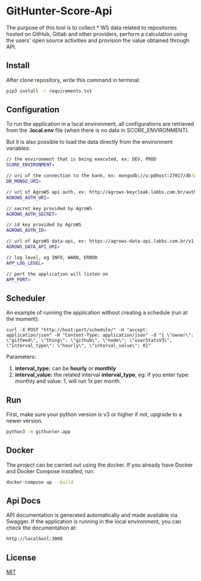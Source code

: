 # GitHunter-Score-Api
The purpose of this tool is to collect * WS data related to repositories hosted on GitHub, Gitlab and other providers, perform a calculation using the users' open source activities and provision the value obtained through API.

## Install
After clone repository, write this command in terminal:
```bash
pip3 install -r requirements.txt
``` 

## Configuration
To run the application in a local environment, all configurations are retrieved from the **.local.env** file (when there is no data in SCORE_ENVIRONMENT). 

But it is also possible to load the data directly from the environment variables:

```bash
// the environment that is being executed, ex: DEV, PROD
SCORE_ENVIRONMENT= 

// uri of the connection to the bank, ex: mongodb://u:p@host:27017/db?authSource=dbauth
DB_MONGO_URI=

// url of AgroWS api auth, ex: http://agrows-keycloak.labbs.com.br/auth/realms/agroWS/protocol/openid-connect/token
AGROWS_AUTH_URI=

// secret key provided by AgroWS
AGROWS_AUTH_SECRET=

// id key provided by AgroWS
AGROWS_AUTH_ID=

// url of AgroWS data-api, ex: https://agrows-data-api.labbs.com.br/v1
AGROWS_DATA_API_URI=

// log level, eg INFO, WARN, ERROR
APP_LOG_LEVEL=

// port the application will listen on
APP_PORT=
```

## Scheduler

An example of running the application without creating a schedule (run at the moment):
```
curl -X POST "http://host:port/schedule/" -H "accept: application/json" -H "Content-Type: application/json" -d "{ \"owner\": \"gitfeed\", \"thing\": \"github\", \"node\": \"userStatsV3\", \"interval_type\": \"hourly\", \"interval_value\": 0}"
```
Parameters:

1. **interval_type:** can be __hourly__ or __monthly__
2. **interval_value:** the related interval __interval_type__, eg: if you enter type: monthly and value: 1, will run 1x per month.


## Run
First, make sure your python version is v3 or higher if not, upgrade to a newer version.

```bash
python3 -m githunter.app
```

## Docker
The project can be carried out using the docker. If you already have Docker and Docker Compose installed, run:

```bash
docker-compose up --build
```


## Api Docs
API documentation is generated automatically and made available via Swagger. If the application is running in the local environment, you can check the documentation at:

```bash
http://localhost:3000
```

## License
[MIT](https://choosealicense.com/licenses/mit/)